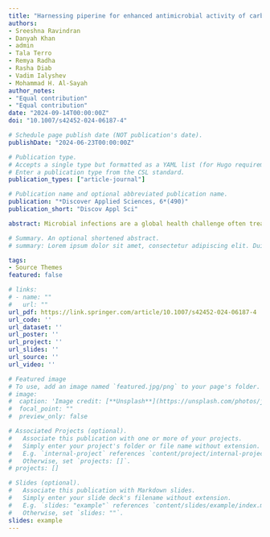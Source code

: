 ```yaml
---
title: "Harnessing piperine for enhanced antimicrobial activity of carbon dot-modified cellulose fibers"
authors:
- Sreeshna Ravindran
- Danyah Khan 
- admin
- Tala Terro
- Remya Radha
- Rasha Diab
- Vadim Ialyshev
- Mohammad H. Al-Sayah
author_notes:
- "Equal contribution"
- "Equal contribution"
date: "2024-09-14T00:00:00Z"
doi: "10.1007/s42452-024-06187-4"

# Schedule page publish date (NOT publication's date).
publishDate: "2024-06-23T00:00:00Z"

# Publication type.
# Accepts a single type but formatted as a YAML list (for Hugo requirements).
# Enter a publication type from the CSL standard.
publication_types: ["article-journal"]

# Publication name and optional abbreviated publication name.
publication: "*Discover Applied Sciences, 6*(490)"
publication_short: "Discov Appl Sci"

abstract: Microbial infections are a global health challenge often treated with antibiotics, but their overuse can lead to antibiotic resistance. To address this, there is a need for more efficient personal protective equipment (PPE) with novel antimicrobial techniques. One such technique involves using carbon dots (CDs) to create self-disinfecting fabrics. This study focused on synthesizing phenylboronic-acid-functionalized piperine-based carbon dots (PBA-PPCDs) and boronic acid carbon dots (BACDs) as potential antimicrobial agents. The materials were successfully synthesized using a hydrothermal method and characterized using various techniques to confirm the size, charge, fluorescence properties, and inner morphology of the CDs. The CDs showed bactericidal activity against gram-positive and gram-negative bacteria, with potent inhibition in growth especially in the presence of simulated sunlight. The antibacterial properties of the CDs were tested on cellulose discs, demonstrating strong adherence and significant inhibition of bacterial cells. The cytotoxicity studies showed that these CDs, at concentrations up to 0.1 mg/mL, and the CD-modified fibers are benign to mammalian cells, emphasizing their safety for human use. Overall, the study concluded that PBA-PPCDs and BACDs are promising candidates for modifying fibers and inducing antimicrobial activity in fabrics made of cellulose fibers.

# Summary. An optional shortened abstract.
# summary: Lorem ipsum dolor sit amet, consectetur adipiscing elit. Duis posuere tellus ac convallis placerat. Proin tincidunt magna sed ex sollicitudin condimentum.

tags:
- Source Themes
featured: false

# links:
# - name: ""
#   url: ""
url_pdf: https://link.springer.com/article/10.1007/s42452-024-06187-4
url_code: ''
url_dataset: ''
url_poster: ''
url_project: ''
url_slides: ''
url_source: ''
url_video: ''

# Featured image
# To use, add an image named `featured.jpg/png` to your page's folder. 
# image:
#  caption: 'Image credit: [**Unsplash**](https://unsplash.com/photos/jdD8gXaTZsc)'
#  focal_point: ""
#  preview_only: false

# Associated Projects (optional).
#   Associate this publication with one or more of your projects.
#   Simply enter your project's folder or file name without extension.
#   E.g. `internal-project` references `content/project/internal-project/index.md`.
#   Otherwise, set `projects: []`.
# projects: []

# Slides (optional).
#   Associate this publication with Markdown slides.
#   Simply enter your slide deck's filename without extension.
#   E.g. `slides: "example"` references `content/slides/example/index.md`.
#   Otherwise, set `slides: ""`.
slides: example
---
```


